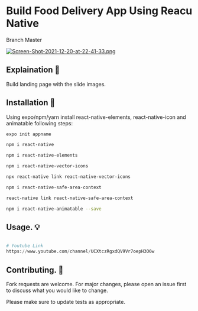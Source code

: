 # Build Food Delivery App Using Reacu Native

Branch Master

[![Screen-Shot-2021-12-20-at-22-41-33.png](https://i.postimg.cc/pT67hwq7/Screen-Shot-2021-12-20-at-22-41-33.png)](https://postimg.cc/YGQ8Tscf)

## Explaination 👋 
Build landing page with the slide images.

## Installation 🚀
Using expo/npm/yarn install react-native-elements, react-native-icon and animatable following steps:

```bash
expo init appname
```
```bash
npm i react-native
```
```bash
npm i react-native-elements
```
```bash
npm i react-native-vector-icons
```
```bash
npx react-native link react-native-vector-icons
```
```bash
npm i react-native-safe-area-context
```
```bash
react-native link react-native-safe-area-context
```
```bash
npm i react-native-animatable --save
```

## Usage.  💡 

```python

# Youtube Link
https://www.youtube.com/channel/UCXtczRgxdQV9Vr7oepH3O6w

```

## Contributing. 🙌 
Fork requests are welcome. For major changes, please open an issue first to discuss what you would like to change.

Please make sure to update tests as appropriate.


